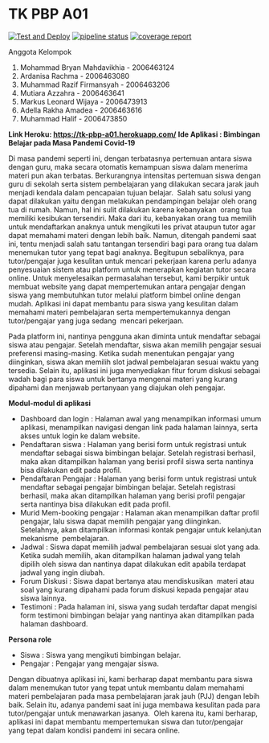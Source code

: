 # TK PBP A01

[![Test and Deploy][actions-badge]][commits-gh]
[![pipeline status][pipeline-badge]][commits-gl]
[![coverage report][coverage-badge]][commits-gl]

Anggota Kelompok

1. Mohammad Bryan Mahdavikhia - 2006463124
2. Ardanisa Rachma - 2006463080
3. Muhammad Razif Firmansyah - 2006463206
4. Mutiara Azzahra - 2006463641
5. Markus Leonard Wijaya - 2006473913
6. Adella Rakha Amadea - 2006463616
7. Muhammad Halif - 2006473850

**Link Heroku: https://tk-pbp-a01.herokuapp.com/**
**Ide Aplikasi : Bimbingan Belajar pada Masa Pandemi Covid-19**

Di masa pandemi seperti ini, dengan terbatasnya pertemuan antara siswa dengan guru, maka secara otomatis kemampuan siswa dalam menerima materi pun akan terbatas. Berkurangnya intensitas pertemuan siswa dengan guru di sekolah serta sistem pembelajaran yang dilakukan secara jarak jauh menjadi kendala dalam pencapaian tujuan belajar.  Salah satu solusi yang dapat dilakukan yaitu dengan melakukan pendampingan belajar oleh orang tua di rumah. Namun, hal ini sulit dilakukan karena kebanyakan  orang tua memiliki kesibukan tersendiri. Maka dari itu, kebanyakan orang tua memilih untuk mendaftarkan anaknya untuk mengikuti les privat ataupun tutor agar dapat memahami materi dengan lebih baik. Namun, ditengah pandemi saat ini, tentu menjadi salah satu tantangan tersendiri bagi para orang tua dalam menemukan tutor yang tepat bagi anaknya. Begitupun sebaliknya, para tutor/pengajar juga kesulitan untuk mencari pekerjaan karena perlu adanya penyesuaian sistem atau platform untuk menerapkan kegiatan tutor secara online. Untuk menyelesaikan permasalahan tersebut, kami berpikir untuk membuat website yang dapat mempertemukan antara pengajar dengan siswa yang membutuhkan tutor melalui platform bimbel online dengan mudah. Aplikasi ini dapat membantu para siswa yang kesulitan dalam memahami materi pembelajaran serta mempertemukannya dengan tutor/pengajar yang juga sedang  mencari pekerjaan. 

Pada platform ini, nantinya pengguna akan diminta untuk mendaftar sebagai siswa atau pengajar. Setelah mendaftar, siswa akan memilih pengajar sesuai preferensi masing-masing. Ketika sudah menentukan pengajar yang diinginkan, siswa akan memilih slot jadwal pembelajaran sesuai waktu yang tersedia. Selain itu, aplikasi ini juga menyediakan fitur forum diskusi sebagai wadah bagi para siswa untuk bertanya mengenai materi yang kurang dipahami dan menjawab pertanyaan yang diajukan oleh pengajar.

**Modul-modul di aplikasi**
- Dashboard dan login : Halaman awal yang menampilkan informasi umum aplikasi, menampilkan navigasi dengan link pada halaman lainnya, serta akses untuk login ke dalam website.
- Pendaftaran siswa : Halaman yang berisi form untuk registrasi untuk mendaftar sebagai siswa bimbingan belajar. Setelah registrasi berhasil, maka akan ditampilkan halaman yang berisi profil siswa serta nantinya bisa dilakukan edit pada profil.
- Pendaftaran Pengajar : Halaman yang berisi form untuk registrasi untuk mendaftar sebagai pengajar bimbingan belajar. Setelah registrasi berhasil, maka akan ditampilkan halaman yang berisi profil pengajar serta nantinya bisa dilakukan edit pada profil.
- Murid Mem-booking pengajar : Halaman akan menampilkan daftar profil pengajar, lalu siswa dapat memilih pengajar yang diinginkan. Setelahnya, akan ditampilkan informasi kontak pengajar untuk kelanjutan mekanisme  pembelajaran.
- Jadwal : Siswa dapat memilih jadwal pembelajaran sesuai slot yang ada. Ketika sudah memilih, akan ditampilkan halaman jadwal yang telah dipilih oleh siswa dan nantinya dapat dilakukan edit apabila terdapat jadwal yang ingin diubah.
- Forum Diskusi : Siswa dapat bertanya atau mendiskusikan  materi atau soal yang kurang dipahami pada forum diskusi kepada pengajar atau siswa lainnya.
- Testimoni : Pada halaman ini, siswa yang sudah terdaftar dapat mengisi form testimoni bimbingan belajar yang nantinya akan ditampilkan pada halaman dashboard. 

**Persona role** 
- Siswa : Siswa yang mengikuti bimbingan belajar.
- Pengajar : Pengajar yang mengajar siswa.

Dengan dibuatnya aplikasi ini, kami berharap dapat membantu para siswa dalam menemukan tutor yang tepat untuk membantu dalam memahami materi pembelajaran pada masa pembelajaran jarak jauh (PJJ) dengan lebih baik. Selain itu, adanya pandemi saat ini juga membawa kesulitan pada para tutor/pengajar untuk menawarkan jasanya.  Oleh karena itu, kami berharap, aplikasi ini dapat membantu mempertemukan siswa dan tutor/pengajar yang tepat dalam kondisi pandemi ini secara online.


[actions-badge]: https://github.com/laymonage/django-template-heroku/workflows/Test%20and%20Deploy/badge.svg
[commits-gh]: https://github.com/laymonage/django-template-heroku/commits/master
[pipeline-badge]: https://gitlab.com/laymonage/django-template-heroku/badges/master/pipeline.svg
[coverage-badge]: https://gitlab.com/laymonage/django-template-heroku/badges/master/coverage.svg
[commits-gl]: https://gitlab.com/laymonage/django-template-heroku/-/commits/master
[readme-en]: README.en.md
[heroku-dashboard]: https://dashboard.heroku.com
[djecrety]: https://djecrety.ir
[account-settings]: https://dashboard.heroku.com/account
[chromedriver]: https://chromedriver.chromium.org/downloads
[homebrew]: https://brew.sh
[ticket-21227]: https://code.djangoproject.com/ticket/21227
[bypass-cache]: https://en.wikipedia.org/wiki/Wikipedia:Bypass_your_cache
[flake8]: https://pypi.org/project/flake8
[pylint]: https://pypi.org/project/pylint
[black]: https://pypi.org/project/black
[isort]: https://pypi.org/project/isort
[template]: https://docs.djangoproject.com/en/3.1/ref/django-admin/#cmdoption-startproject-template
[repo-gh]: https://github.com/laymonage/django-template-heroku
[repo-gl]: https://gitlab.com/laymonage/django-template-heroku
